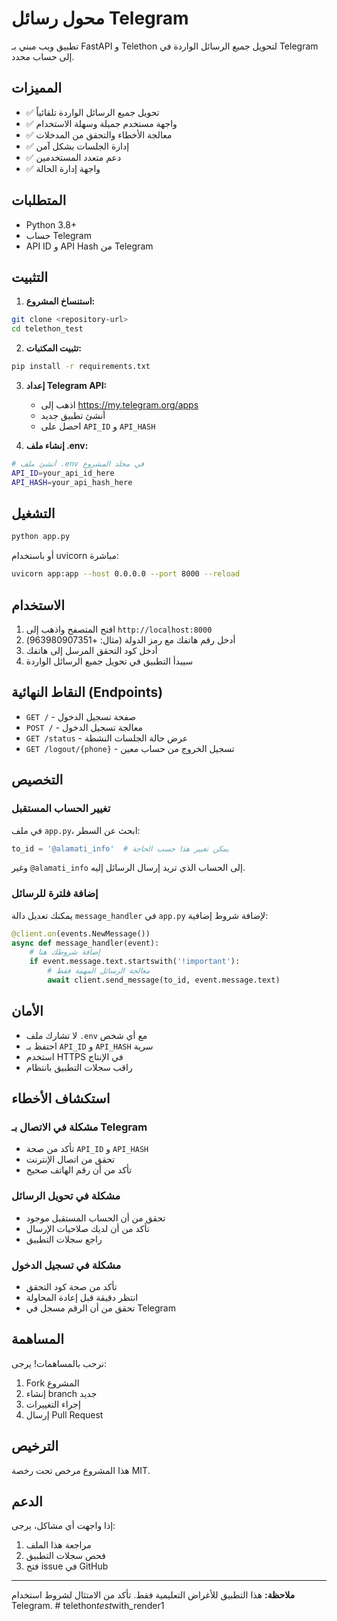 # محول رسائل Telegram

تطبيق ويب مبني بـ FastAPI و Telethon لتحويل جميع الرسائل الواردة في Telegram إلى حساب محدد.

## المميزات

- ✅ تحويل جميع الرسائل الواردة تلقائياً
- ✅ واجهة مستخدم جميلة وسهلة الاستخدام
- ✅ معالجة الأخطاء والتحقق من المدخلات
- ✅ إدارة الجلسات بشكل آمن
- ✅ دعم متعدد المستخدمين
- ✅ واجهة إدارة الحالة

## المتطلبات

- Python 3.8+
- حساب Telegram
- API ID و API Hash من Telegram

## التثبيت

1. **استنساخ المشروع:**
```bash
git clone <repository-url>
cd telethon_test
```

2. **تثبيت المكتبات:**
```bash
pip install -r requirements.txt
```

3. **إعداد Telegram API:**
   - اذهب إلى https://my.telegram.org/apps
   - أنشئ تطبيق جديد
   - احصل على `API_ID` و `API_HASH`

4. **إنشاء ملف .env:**
```bash
# أنشئ ملف .env في مجلد المشروع
API_ID=your_api_id_here
API_HASH=your_api_hash_here
```

## التشغيل

```bash
python app.py
```

أو باستخدام uvicorn مباشرة:
```bash
uvicorn app:app --host 0.0.0.0 --port 8000 --reload
```

## الاستخدام

1. افتح المتصفح واذهب إلى `http://localhost:8000`
2. أدخل رقم هاتفك مع رمز الدولة (مثال: +963980907351)
3. أدخل كود التحقق المرسل إلى هاتفك
4. سيبدأ التطبيق في تحويل جميع الرسائل الواردة

## النقاط النهائية (Endpoints)

- `GET /` - صفحة تسجيل الدخول
- `POST /` - معالجة تسجيل الدخول
- `GET /status` - عرض حالة الجلسات النشطة
- `GET /logout/{phone}` - تسجيل الخروج من حساب معين

## التخصيص

### تغيير الحساب المستقبل

في ملف `app.py`، ابحث عن السطر:
```python
to_id = '@alamati_info'  # يمكن تغيير هذا حسب الحاجة
```

وغير `@alamati_info` إلى الحساب الذي تريد إرسال الرسائل إليه.

### إضافة فلترة للرسائل

يمكنك تعديل دالة `message_handler` في `app.py` لإضافة شروط إضافية:

```python
@client.on(events.NewMessage())
async def message_handler(event):
    # إضافة شروطك هنا
    if event.message.text.startswith('!important'):
        # معالجة الرسائل المهمة فقط
        await client.send_message(to_id, event.message.text)
```

## الأمان

- لا تشارك ملف `.env` مع أي شخص
- احتفظ بـ `API_ID` و `API_HASH` سرية
- استخدم HTTPS في الإنتاج
- راقب سجلات التطبيق بانتظام

## استكشاف الأخطاء

### مشكلة في الاتصال بـ Telegram
- تأكد من صحة `API_ID` و `API_HASH`
- تحقق من اتصال الإنترنت
- تأكد من أن رقم الهاتف صحيح

### مشكلة في تحويل الرسائل
- تحقق من أن الحساب المستقبل موجود
- تأكد من أن لديك صلاحيات الإرسال
- راجع سجلات التطبيق

### مشكلة في تسجيل الدخول
- تأكد من صحة كود التحقق
- انتظر دقيقة قبل إعادة المحاولة
- تحقق من أن الرقم مسجل في Telegram

## المساهمة

نرحب بالمساهمات! يرجى:
1. Fork المشروع
2. إنشاء branch جديد
3. إجراء التغييرات
4. إرسال Pull Request

## الترخيص

هذا المشروع مرخص تحت رخصة MIT.

## الدعم

إذا واجهت أي مشاكل، يرجى:
1. مراجعة هذا الملف
2. فحص سجلات التطبيق
3. فتح issue في GitHub

---

**ملاحظة:** هذا التطبيق للأغراض التعليمية فقط. تأكد من الامتثال لشروط استخدام Telegram. #   t e l e t h o n _ t e s t _ w i t h _ r e n d e r 1  
 